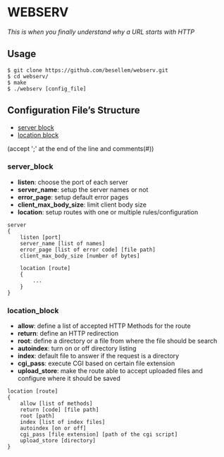 # WEBSERV
*This is when you finally understand why a URL starts with HTTP*

## Usage
```
$ git clone https://github.com/besellem/webserv.git
$ cd webserv/
$ make
$ ./webserv [config_file]
```
## Configuration File’s Structure

- [server block](#server_block)
- [location block](#location_block)

(accept ';' at the end of the line and comments(#))

### server_block

- **listen**: choose the port of each server
- **server_name**: setup the server names or not
- **error_page**: setup default error pages
- **client_max_body_size**: limit client body size
- **location**: setup routes with one or multiple rules/configuration

```
server
{
    listen [port]
    server_name [list of names]
    error_page [list of error code] [file path]
    client_max_body_size [number of bytes]
    
    location [route]
    {
        ...
    }
}
```

### location_block
- **allow**: define a list of accepted HTTP Methods for the route
- **return**: define an HTTP redirection
- **root**: define a directory or a file from where the file should be search
- **autoindex**: turn on or off directory listing
- **index**: default file to answer if the request is a directory
- **cgi_pass**: execute CGI based on certain file extension
- **upload_store**: make the route able to accept uploaded files and configure where it should be saved
```
location [route]
{
    allow [list of methods]
    return [code] [file path]
    root [path]
    index [list of index files]
    autoindex [on or off]
    cgi_pass [file extension] [path of the cgi script]
    upload_store [directory]
}
```

